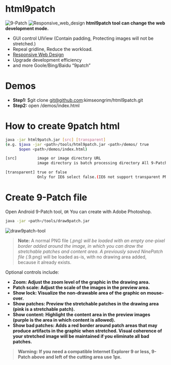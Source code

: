 # html9patch
![9-Patch](https://github.com/kimseongrim/html9patch/blob/master/images/demos.png)
![Responsive_web_design](https://github.com/kimseongrim/html9patch/blob/master/images/Responsive_web_design.png)
**html9patch tool can change the web development mode.**
* GUI control UIView (Contain padding, Protecting images will not be stretched.)
* Repeal gridline, Reduce the workload.
* [Responsive Web Design](http://alistapart.com/article/responsive-web-design)
* Upgrade development efficiency
* and more Goole/Bing/Baidu “9patch”


# Demos
* **Step1:** $git clone git@github.com:kimseongrim/html9patch.git
* **Step2:** open <path>/demos/index.html

# How to create 9patch html
```Bash
java -jar html9patch.jar [src] [transparent]
(e.g. $java -jar <path>/tools/html9patch.jar <path>/demos/ true
      $open <path>/demos/index.html)

[src]         image or image directory URL
              image directory is batch processing directory All 9-Patch PNG file.

[transparent] true or false
              Only for IE6 select false.(IE6 not support transparent PNG file)
```

# Create 9-Patch file
Open Android 9-Patch tool, `OR` You can create with Adobe Photoshop.
```Bash
java -jar <path>/tools/draw9patch.jar
```
![draw9patch-tool](https://github.com/kimseongrim/html9patch/blob/master/images/draw9patch-tool.png)
>**Note:** A normal PNG file (*.png) will be loaded with an empty one-pixel border added around the image, in which you can draw the stretchable patches and content area. A previously saved NinePatch file (*.9.png) will be loaded as-is, with no drawing area added, because it already exists.

Optional controls include:
* **<b>Zoom:** Adjust the zoom level of the graphic in the drawing area.
* **Patch scale:** Adjust the scale of the images in the preview area.
* **Show lock:** Visualize the non-drawable area of the graphic on mouse-over.
* **Show patches:** Preview the stretchable patches in the drawing area (pink is a stretchable patch).
* **Show content:** Highlight the content area in the preview images (purple is the area in which content is allowed).
* **Show bad patches:** Adds a red border around patch areas that may produce artifacts in the graphic when stretched. Visual coherence of your stretched image will be maintained if you eliminate all bad patches.

> **Warning:** If you need a compatible Internet Explorer 9 or less, 9-Patch above and left of the cutting area use 1px.
